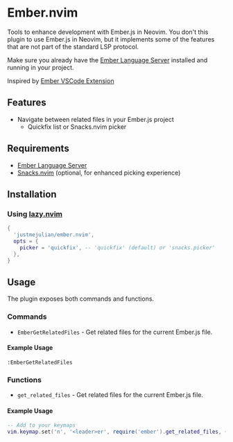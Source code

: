 # Ember.nvim

Tools to enhance development with Ember.js in Neovim.
You don't this plugin to use Ember.js in Neovim, but it implements some of the features that are not part of the standard LSP protocol.

Make sure you already have the [Ember Language Server](https://github.com/emberwatch/ember-language-server) installed and running in your project.

Inspired by [Ember VSCode Extension](https://github.com/ember-tooling/vscode-ember)

## Features

- Navigate between related files in your Ember.js project
    - Quickfix list or Snacks.nvim picker

## Requirements

- [Ember Language Server](https://github.com/emberwatch/ember-language-server)
- [Snacks.nvim](https://github.com/echasnovski/snacks.nvim) (optional, for enhanced picking experience)

## Installation

### Using [lazy.nvim](https://github.com/folke/lazy.nvim)

```lua
{
  'justmejulian/ember.nvim',
  opts = {
    picker = 'quickfix', -- 'quickfix' (default) or 'snacks.picker'
  },
}
```

## Usage

The plugin exposes both commands and functions.

### Commands

- `EmberGetRelatedFiles` - Get related files for the current Ember.js file.

#### Example Usage

```
:EmberGetRelatedFiles
```

### Functions

- `get_related_files` - Get related files for the current Ember.js file.

#### Example Usage

```lua
-- Add to your keymaps
vim.keymap.set('n', '<leader>er', require('ember').get_related_files, { desc = 'Ember Related Files' })

```
